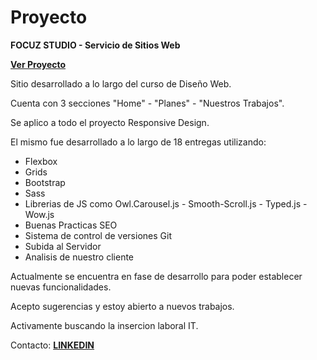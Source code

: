 # Proyecto

<strong>FOCUZ STUDIO - Servicio de Sitios Web </strong>

<a href="https://andresfernandez89.github.io/Proyecto-Final-Desarrollo-Web/"><strong>Ver Proyecto</strong><a/>

Sitio desarrollado a lo largo del curso de Diseño Web.

Cuenta con 3 secciones "Home" - "Planes" - "Nuestros Trabajos".

Se aplico a todo el proyecto Responsive Design.

El mismo fue desarrollado a lo largo de 18 entregas utilizando:
- Flexbox
- Grids
- Bootstrap
- Sass
- Librerias de JS como Owl.Carousel.js - Smooth-Scroll.js - Typed.js - Wow.js
- Buenas Practicas SEO
- Sistema de control de versiones Git
- Subida al Servidor
- Analisis de nuestro cliente

Actualmente se encuentra en fase de desarrollo para poder establecer nuevas funcionalidades.

Acepto sugerencias y estoy abierto a nuevos trabajos.

Activamente buscando la insercion laboral IT.

Contacto: <a href="https://www.linkedin.com/in/andresfernandezdeveloper/"><strong>LINKEDIN</strong><a/>
